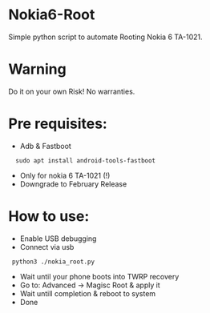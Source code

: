 # Nokia6-Root
Simple python script to automate Rooting Nokia 6 TA-1021.

# Warning
Do it on your own Risk! No warranties.

# Pre requisites:
- Adb & Fastboot 
```
  sudo apt install android-tools-fastboot
```
- Only for nokia 6 TA-1021 (!)
- Downgrade to February Release


# How to use:
- Enable USB debugging
- Connect via usb
```
 python3 ./nokia_root.py
```
- Wait until your phone boots into TWRP recovery
- Go to: Advanced -> Magisc Root & apply it
- Wait untill completion & reboot to system
- Done


